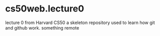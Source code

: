# cs50web.lecture0
lecture 0 from Harvard CS50
a skeleton repository used to learn how git and github work.
something remote
